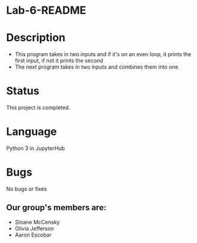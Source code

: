 # Lab-6-README

# Description
* This program takes in two inputs and if it's on an even loop, it prints the first input, if not it prints the second
* The next program takes in two inputs and combines them into one

# Status

This project is completed.

# Language

Python 3 in JupyterHub

# Bugs

No bugs or fixes
## Our group's members are:
* Sloane McCensky
* Olivia Jefferson
* Aaron Escobar
